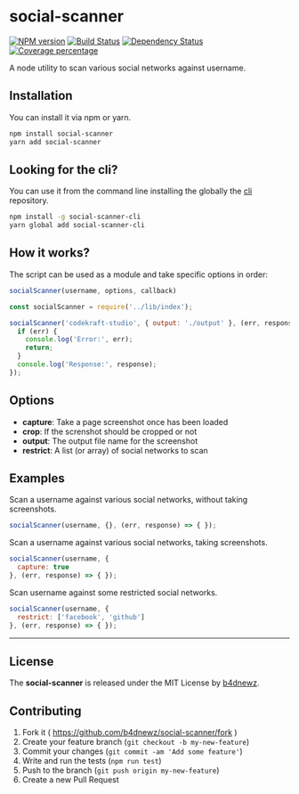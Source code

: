 # social-scanner
[![NPM version][npm-image]][npm-url] [![Build Status][travis-image]][travis-url] [![Dependency Status][daviddm-image]][daviddm-url] [![Coverage percentage][coveralls-image]][coveralls-url]

A node utility to scan various social networks against username.

## Installation
You can install it via npm or yarn.
```bash
npm install social-scanner
yarn add social-scanner
```

## Looking for the cli?
You can use it from the command line installing the globally the [cli](https://github.com/b4dnewz/social-scanner-cli) repository.
```bash
npm install -g social-scanner-cli
yarn global add social-scanner-cli
```

## How it works?
The script can be used as a module and take specific options in order:
```javascript
socialScanner(username, options, callback)
```
```javascript
const socialScanner = require('../lib/index');

socialScanner('codekraft-studio', { output: './output' }, (err, response) => {
  if (err) {
    console.log('Error:', err);
    return;
  }
  console.log('Response:', response);
});

```

## Options
* __capture__: Take a page screenshot once has been loaded
* __crop__: If the screnshot should be cropped or not
* __output__: The output file name for the screenshot
* __restrict__: A list (or array) of social networks to scan

## Examples
Scan a username against various social networks, without taking screenshots.
```javascript
socialScanner(username, {}, (err, response) => { });
```

Scan a username against various social networks, taking screenshots.
```javascript
socialScanner(username, {
  capture: true
}, (err, response) => { });
```

Scan username against some restricted social networks.
```javascript
socialScanner(username, {
  restrict: ['facebook', 'github']
}, (err, response) => { });
```

---

## License
The __social-scanner__ is released under the MIT License by [b4dnewz](https://b4dnewz.github.io/).

## Contributing

1. Fork it ( https://github.com/b4dnewz/social-scanner/fork )
2. Create your feature branch (`git checkout -b my-new-feature`)
3. Commit your changes (`git commit -am 'Add some feature'`)
3. Write and run the tests (`npm run test`)
4. Push to the branch (`git push origin my-new-feature`)
5. Create a new Pull Request

[npm-image]: https://badge.fury.io/js/social-scanner.svg
[npm-url]: https://npmjs.org/package/social-scanner
[travis-image]: https://travis-ci.org/b4dnewz/social-scanner.svg?branch=master
[travis-url]: https://travis-ci.org/b4dnewz/social-scanner
[daviddm-image]: https://david-dm.org/b4dnewz/social-scanner.svg?theme=shields.io
[daviddm-url]: https://david-dm.org/b4dnewz/social-scanner
[coveralls-image]: https://coveralls.io/repos/b4dnewz/social-scanner/badge.svg
[coveralls-url]: https://coveralls.io/r/b4dnewz/social-scanner
